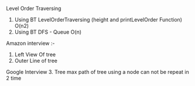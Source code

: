 Level Order Traversing 
1. Using BT LevelOrderTraversing (height and printLevelOrder Function) O(n2)
2. Using BT DFS - Queue O(n)

Amazon interview :-
1. Left View Of tree
2. Outer Line of tree

Google Interview 
3. Tree max path of tree using a node can not be repeat in 2 time 
